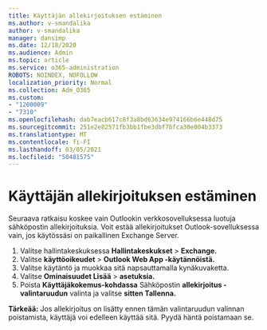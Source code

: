 ```yaml
---
title: Käyttäjän allekirjoituksen estäminen
ms.author: v-smandalika
author: v-smandalika
manager: dansimp
ms.date: 12/18/2020
ms.audience: Admin
ms.topic: article
ms.service: o365-administration
ROBOTS: NOINDEX, NOFOLLOW
localization_priority: Normal
ms.collection: Adm_O365
ms.custom:
- "1200009"
- "7310"
ms.openlocfilehash: dab7eacb617c8f3a8bd63634e974166b6e448d75
ms.sourcegitcommit: 251e2e82571fb3bb1fbe3dbf7bfca30e004b3373
ms.translationtype: MT
ms.contentlocale: fi-FI
ms.lasthandoff: 03/05/2021
ms.locfileid: "50481575"
---
```

# <a name="block-user-made-email-signatures"></a>Käyttäjän allekirjoituksen estäminen

Seuraava ratkaisu koskee vain Outlookin verkkosovelluksessa luotuja sähköpostin allekirjoituksia. Voit estää allekirjoitukset Outlook-sovelluksessa vain, jos käytössäsi on paikallinen Exchange Server.

1. Valitse hallintakeskuksessa **Hallintakeskukset**  >  **Exchange.**
2. Valitse **käyttöoikeudet**  >  **Outlook Web App -käytännöistä.**
3. Valitse käytäntö ja muokkaa sitä napsauttamalla kynäkuvaketta.
4. Valitse **Ominaisuudet Lisää**  >  **asetuksia.**
5. Poista **Käyttäjäkokemus-kohdassa** Sähköpostin **allekirjoitus -valintaruudun** valinta ja valitse **sitten Tallenna.**

**Tärkeää:** Jos allekirjoitus on lisätty ennen tämän valintaruudun valinnan poistamista, käyttäjä voi edelleen käyttää sitä. Pyydä häntä poistamaan se.
